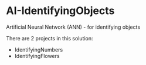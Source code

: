 # AI-IdentifyingObjects
Artificial Neural Network (ANN) - for identifying objects

There are 2 projects in this solution:
- IdentifyingNumbers
- IdentifyingFlowers
